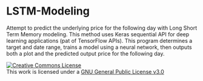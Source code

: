 # LSTM-Modeling
Attempt to predict the underlying price for the following day with Long Short Term Memory modeling. This method uses Keras sequential API for deep learning applications (pat of TensorFlow APIs). This program determines a target and date range, trains a model using a neural network, then outputs both a plot and the predicted output price for the following day.

<a rel="license" href="https://choosealicense.com/licenses/gpl-3.0/"><img alt="Creative Commons License" style="border-width:0" src="https://www.gnu.org/graphics/gplv3-with-text-136x68.png" /></a><br />This work is licensed under a <a rel="license" href="https://choosealicense.com/licenses/gpl-3.0/">GNU General Public License v3.0</a>
